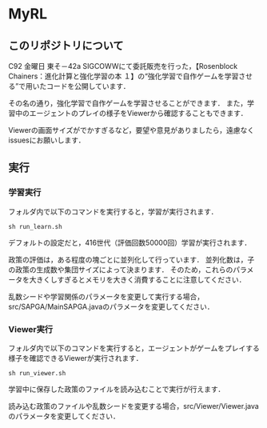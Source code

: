 # MyRL

## このリポジトリについて
C92 金曜日 東そ－42a SIGCOWWにて委託販売を行った，【Rosenblock Chainers：進化計算と強化学習の本 １】の“強化学習で自作ゲームを学習させる”で用いたコードを公開しています．

その名の通り，強化学習で自作ゲームを学習させることができます．
また，学習中のエージェントのプレイの様子をViewerから確認することもできます．

Viewerの画面サイズがでかすぎるなど，要望や意見がありましたら，遠慮なくissuesにお願いします．

## 実行
### 学習実行
フォルダ内で以下のコマンドを実行すると，学習が実行されます．

```
sh run_learn.sh
```

デフォルトの設定だと，416世代（評価回数50000回）学習が実行されます．

政策の評価は，ある程度の塊ごとに並列化して行っています．
並列化数は，子の政策の生成数や集団サイズによって決まります．
そのため，これらのパラメータを大きくしすぎるとメモリを大きく消費することに注意してください．

乱数シードや学習関係のパラメータを変更して実行する場合，src/SAPGA/MainSAPGA.javaのパラメータを変更してください．

### Viewer実行
フォルダ内で以下のコマンドを実行すると，エージェントがゲームをプレイする様子を確認できるViewerが実行されます．

```
sh run_viewer.sh
```

学習中に保存した政策のファイルを読み込むことで実行が行えます．

読み込む政策のファイルや乱数シードを変更する場合，src/Viewer/Viewer.javaのパラメータを変更してください．

